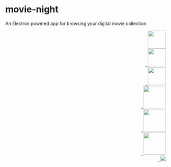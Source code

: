 # movie-night
An Electron powered app for browsing your digital movie collection

<div align="right">
  <a href="https://electron.atom.io/"><img src="https://camo.githubusercontent.com/11e7cfd04eceb1ea7464e99edda0e7000487f343/68747470733a2f2f656c656374726f6e2e61746f6d2e696f2f696d616765732f656c656374726f6e2d6c6f676f2e737667" height="56px"/></a>
</div>

<div align="right">
  <a href="#">&nbsp&nbsp<img src="https://react-etc.net/files/2016-07/logo-578x270.png" height="56px"/></a>
</div>

<div align="right">
  <a href="#">&nbsp&nbsp<img src="https://raw.githubusercontent.com/reactjs/redux/master/logo/logo.png" height="56px"/></a>
</div>

<div align="right">
  <a href="#">&nbsp&nbsp<img src="https://node-os.com/assets/images/nodejs.png" height="70px"/></a>
</div>

<div align="right">
  <a href="#">&nbsp&nbsp<img src="https://www.w3.org/html/logo/downloads/HTML5_Logo_512.png" height="70px"/></a>
</div>

<div align="right">
  <a href="#">&nbsp&nbsp<img src="https://www.brandsoftheworld.com/sites/default/files/styles/logo-thumbnail/public/042015/css3.png?itok=bzukaL4s" height="70px"/></a>
</div>

<div align="right">
  <a href="#">&nbsp&nbsp<img src="https://cdn.rawgit.com/feross/standard/master/badge.svg"/></a></div>


